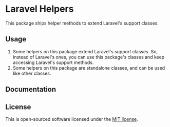 # Laravel Helpers

This package ships helper methods to extend Laravel's support classes.

## Usage

1. Some helpers on this package extend Laravel's support classes. So, instead of Laravel's ones, you can use this package's classes and keep accessing Laravel's support methods.
2. Some helpers on this package are standalone classes, and can be used like other classes.

## Documentation




## License

This is open-sourced software licensed under the [MIT license](https://opensource.org/licenses/MIT).